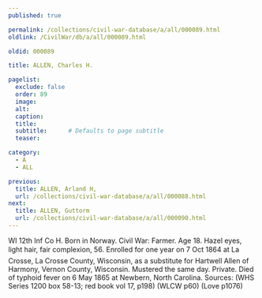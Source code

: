```yaml
---
published: true

permalink: /collections/civil-war-database/a/all/000089.html
oldlink: /CivilWar/db/a/all/000089.html

oldid: 000089

title: ALLEN, Charles H.

pagelist:
  exclude: false
  order: 89
  image: 
  alt:
  caption:
  title:
  subtitle:      # Defaults to page subtitle
  teaser:

category: 
  - A 
  - ALL

previous:
  title: ALLEN, Arland H,
  url: /collections/civil-war-database/a/all/000088.html  
next:
  title: ALLEN, Guttorm
  url: /collections/civil-war-database/a/all/000090.html   
---
```

WI 12th Inf Co H. Born in Norway. Civil War: Farmer. Age 18. Hazel eyes, light hair, fair complexion, 5&#146;6&#148;. Enrolled for one year on 7 Oct 1864 at La Crosse, La Crosse County, Wisconsin, as a substitute for Hartwell Allen of Harmony, Vernon County, Wisconsin. Mustered the same day. Private. Died of typhoid fever on 6 May 1865 at Newbern, North Carolina. Sources: (WHS Series 1200 box 58-13; red book vol 17, p198) (WLCW p60) (Love p1076)
